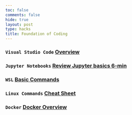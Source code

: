 ```yaml
---
toc: false
comments: false
hide: true
layout: post
type: hacks
title: Foundation of Coding
---
```


### `Visual Studio Code` [Overview](https://code.visualstudio.com/docs/introvideos/basics)

### `Jupyter Notebooks` [Review Jupyter basics 6-min](https://www.youtube.com/watch?v=3jZYC9rGrNg)

### `WSL` [Basic Commands](https://learn.microsoft.com/en-us/windows/wsl/basic-commands)

### `Linux Commands` [Cheat Sheet](https://www.geeksforgeeks.org/linux-commands-cheat-sheet/)

### `Docker` [Docker Overview](https://docs.docker.com/get-started/overview/)
